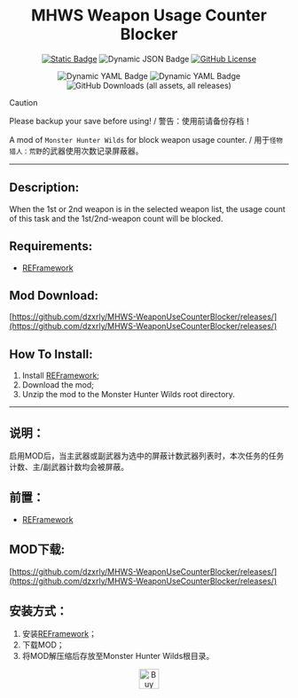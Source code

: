 <div align="center">

# MHWS Weapon Usage Counter Blocker

</div>

<div align="center">

[![Static Badge](https://img.shields.io/badge/Nexusmods-Weapon%20Use%20Counter%20Blocker-%23d28934?style=for-the-badge)](https://www.nexusmods.com/monsterhunterwilds/mods/1913) ![Dynamic JSON Badge](https://img.shields.io/badge/dynamic/json?url=https%3A%2F%2Fraw.githubusercontent.com%2Fdzxrly%2FMHWS-WeaponUseCounterBlocker%2Frefs%2Fheads%2Fmain%2Fversion.json&query=%24.version&style=for-the-badge&label=version) [![GitHub License](https://img.shields.io/github/license/dzxrly/MHWS-WeaponUseCounterBlocker?style=for-the-badge)](https://github.com/dzxrly/MHWS-WeaponUseCounterBlocker/blob/main/LICENSE)

![Dynamic YAML Badge](https://img.shields.io/badge/dynamic/yaml?url=https%3A%2F%2Fraw.githubusercontent.com%2Fdzxrly%2FMHWS-WeaponUseCounterBlocker%2Frefs%2Fheads%2Fmain%2Fmod_info.yaml&query=%24.views_count&style=for-the-badge&label=Nexusmods%20views&color=F0E6EF) ![Dynamic YAML Badge](https://img.shields.io/badge/dynamic/yaml?url=https%3A%2F%2Fraw.githubusercontent.com%2Fdzxrly%2FMHWS-WeaponUseCounterBlocker%2Frefs%2Fheads%2Fmain%2Fmod_info.yaml&query=%24.total_download_count&style=for-the-badge&label=Nexusmods%20downloads&color=A8DADC) ![GitHub Downloads (all assets, all releases)](https://img.shields.io/github/downloads/dzxrly/MHWS-WeaponUseCounterBlocker/total?style=for-the-badge&label=Github%20Downloads&color=bce784)


</div>

> [!CAUTION]
> Please backup your save before using! / 警告：使用前请备份存档！

A mod of `Monster Hunter Wilds` for block weapon usage counter. / 用于`怪物猎人：荒野`的武器使用次数记录屏蔽器。

---

## Description:

When the 1st or 2nd weapon is in the selected weapon list, the usage count of this task and the 1st/2nd-weapon count
will be blocked.

## Requirements:
- [REFramework](https://www.nexusmods.com/monsterhunterwilds/mods/93)

## Mod Download:

[https://github.com/dzxrly/MHWS-WeaponUseCounterBlocker/releases/](https://github.com/dzxrly/MHWS-WeaponUseCounterBlocker/releases/)

## How To Install:

1. Install [REFramework](https://www.nexusmods.com/monsterhunterwilds/mods/93);
2. Download the mod;
3. Unzip the mod to the Monster Hunter Wilds root directory.

---

## 说明：

启用MOD后，当主武器或副武器为选中的屏蔽计数武器列表时，本次任务的任务计数、主/副武器计数均会被屏蔽。

## 前置：
- [REFramework](https://www.nexusmods.com/monsterhunterwilds/mods/93)

## MOD下载:

[https://github.com/dzxrly/MHWS-WeaponUseCounterBlocker/releases/](https://github.com/dzxrly/MHWS-WeaponUseCounterBlocker/releases/)

## 安装方式：

1. 安装[REFramework](https://www.nexusmods.com/monsterhunterwilds/mods/93)；
2. 下载MOD；
3. 将MOD解压缩后存放至Monster Hunter Wilds根目录。

<div align="center">

<a href='https://ko-fi.com/F1F0PZH7X' target='_blank'><img height='36' style='border:0px;height:36px;' src='https://storage.ko-fi.com/cdn/kofi1.png?v=6' border='0' alt='Buy Me a Coffee at ko-fi.com' /></a>

</div>
